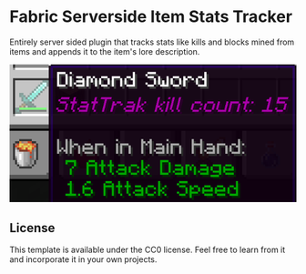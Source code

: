 # Fabric Serverside Item Stats Tracker

Entirely server sided plugin that tracks stats like kills and blocks mined from items and appends it to the item's lore description.

![image](image.png)

## License

This template is available under the CC0 license. Feel free to learn from it and incorporate it in your own projects.
